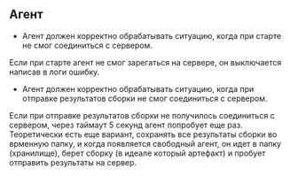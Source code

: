 ## Агент
- Агент должен корректно обрабатывать ситуацию, когда при старте не смог соединиться с сервером.

Если при старте агент не смог зарегаться на сервере, он выключается написав в логи ошибку.

- Агент должен корректно обрабатывать ситуацию, когда при отправке результатов сборки не смог соединиться с сервером.

Если при отправке результатов сборки не получилось соединиться с сервером, через таймаут 5 секунд агент попробует еще раз. 
Теоретически есть еще вариант, сохранять все результаты сборки во врменную папку, и когда появляется свободный агент, он 
идет в папку (хранилище), берет сборку (в идеале который артефакт) и пробует отправить результаты на сервер. 
